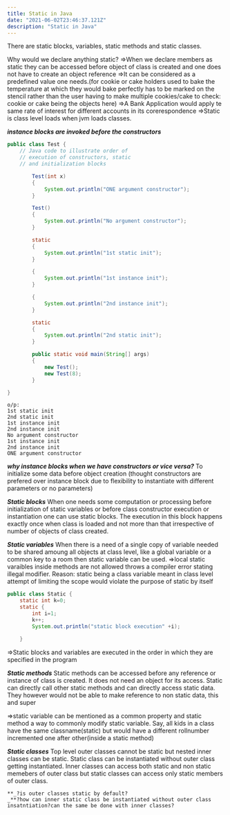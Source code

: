 ```yaml
---
title: Static in Java
date: "2021-06-02T23:46:37.121Z"
description: "Static in Java"
---
```


There are static blocks, variables, static methods and static classes.

Why would we declare anything static?
=>When we declare members as static they can be accessed before object of class is created and one does not have to create an object reference
=>It can be considered as a predefined value one needs.(for cookie or cake holders used to bake the temperature at which they would bake perfectly has to be marked on the stencil rather than the user having to make multiple cookies/cake to check: cookie or cake being the objects here)
=>A Bank Application would apply te same rate of interest for different accounts in its corerespondence
=>Static is class level loads when jvm loads classes.

**_instance blocks are invoked before the constructors_**

```java
public class Test {
	// Java code to illustrate order of
	// execution of constructors, static
	// and initialization blocks

		Test(int x)
		{
			System.out.println("ONE argument constructor");
		}

		Test()
		{
			System.out.println("No argument constructor");
		}

		static
		{
			System.out.println("1st static init");
		}

		{
			System.out.println("1st instance init");
		}

		{
			System.out.println("2nd instance init");
		}

		static
		{
			System.out.println("2nd static init");
		}

		public static void main(String[] args)
		{
			new Test();
			new Test(8);
		}

}
```

```text
o/p:
1st static init
2nd static init
1st instance init
2nd instance init
No argument constructor
1st instance init
2nd instance init
ONE argument constructor
```

**_why instance blocks when we have constructors or vice versa?_**
To initialize some data before object creation
(thought constructors are prefered over instance block due to flexibility to instantiate with different parameters or no parameters)

**_Static blocks_**
When one needs some computation or processing before initialization of static variables or before class constructor execution or instantiation one can use static blocks. The execution in this block happens exactly once when class is loaded and not more than that irrespective of number of objects of class created.

**_Static variables_**
When there is a need of a single copy of variable needed to be shared amoung all objects at class level, like a global variable or a common key to a room then static variable can be used.
=>local static varaibles inside methods are not allowed throws a compiler error stating illegal modifier. Reason: static being a class variable meant in class level attempt of limiting the scope would violate the purpose of static by itself

```java
public class Static {
	static int k=0;
	static {
		int i=1;
		k++;
		System.out.println("static block execution" +i);

	}
```

=>Static blocks and variables are executed in the order in which they are specified in the program

**_Static methods_**
Static methods can be accessed before any reference or instance of class is created. It does not need an object for its access. Static can directly call other static methods and can directly access static data. They however would not be able to make reference to non static data, this and super

=>static variable can be mentioned as a common property and static method a way to commonly modify static variable. Say, all kids in a class have the same classname(static) but would have a different rollnumber incremented one after other(inside a static method)

**_Static classes_**
Top level outer classes cannot be static but nested inner classes can be static. Static class can be instantiated without outer class getting instantiated. Inner classes can access both static and non static memebers of outer class but static classes can access only static members of outer class.

```text
**_?is outer classes static by default?
_**?how can inner static class be instantiated without outer class insatntiation?can the same be done with inner classes?
```
